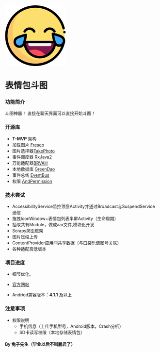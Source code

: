 ![image](https://github.com/FortuneDream/PocketExpression/blob/master/readme_logo.png)

# 表情包斗图

### 功能简介
斗图神器！
直接在聊天界面可以直接开始斗图！

### 开源库
* **T-MVP** 架构
* 加载图片 [Fresco](https://github.com/facebook/fresco)
* 图片选择器[TakePhoto](https://github.com/crazycodeboy/TakePhoto)
* 事件调度器 [RxJava2](https://github.com/ReactiveX/RxJava)
* 万能适配器[BRVAH](https://github.com/CymChad/BaseRecyclerViewAdapterHelper)
* 本地数据库 [GreenDao](https://github.com/greenrobot/greenDAO)
* 事件总线 [EventBus](https://github.com/greenrobot/EventBus)
* 权限 [AndPermission](https://github.com/yanzhenjie/AndPermission)

### 技术尝试
* AccessibilityService监控顶层Activity并通过Broadcast与SuspendService通信
* 拖拽IconWindow+表情包列表半屏Activity（生命周期）
* 抽取共有Module，做成aar文件,模块化开发
* Scrapy爬虫框架
* 图片压缩上传
* ContentProvider应用间共享数据（与口袋乐谱账号关联）
* 各种适配高低版本

### 项目进度

* 细节优化。

* [官方网站](http://http://pocketexpression.bmob.site/)

* Andriod兼容版本：**4.1.1** 及以上

### 注意事项

* 权限说明
    * 手机信息（上传手机型号，Android版本，Crash分析）   
    * SD卡读写权限（本地存储表情包）

#### By 兔子先生（毕业以后不叫鹏君了）